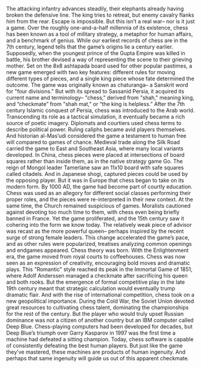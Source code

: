 The attacking infantry advances steadily, their elephants already having  broken the defensive line. The king tries to retreat, but enemy  cavalry flanks him from the rear. Escape is impossible. But this isn’t a real war– nor is it just a game. Over the roughly one-and-a-half millennia  of its existence, chess has been known as a tool  of military strategy, a metaphor for human affairs,  and a benchmark of genius. While our earliest records of chess  are in the 7th century, legend tells that the game’s origins  lie a century earlier. Supposedly, when the youngest prince  of the Gupta Empire was killed in battle, his brother devised a way of representing the scene to their grieving mother. Set on the 8x8 ashtapada board used for other popular pastimes, a new game emerged with two key features: different rules for moving  different types of pieces, and a single king piece whose fate  determined the outcome. The game was originally  known as chaturanga– a Sanskrit word for "four divisions." But with its spread to Sassanid Persia, it acquired its current name  and terminology– "chess," derived from "shah," meaning  king, and “checkmate” from "shah mat," or “the king is helpless.” After the 7th century Islamic conquest  of Persia, chess was introduced to the Arab world. Transcending its role as a  tactical simulation, it eventually became a rich source  of poetic imagery. Diplomats and courtiers used chess terms  to describe political power. Ruling caliphs became avid  players themselves. And historian al-Mas’udi considered the  game a testament to human free will compared to games of chance. Medieval trade along the Silk Road carried the game to East and Southeast Asia, where many local variants developed. In China, chess pieces were placed at  intersections of board squares rather than inside them, as in the native  strategy game Go. The reign of Mongol leader Tamerlane saw  an 11x10 board with safe squares called citadels. And in Japanese shogi, captured pieces  could be used by the opposing player. But it was in Europe that chess began to  take on its modern form. By 1000 AD, the game had become part  of courtly education. Chess was used as an allegory for different social classes performing  their proper roles, and the pieces were re-interpreted  in their new context. At the same time, the Church remained  suspicious of games. Moralists cautioned against devoting  too much time to them, with chess even being briefly  banned in France. Yet the game proliferated, and the 15th century saw it cohering into the form we know today. The relatively weak piece of advisor was  recast as the more powerful queen– perhaps inspired by the recent surge  of strong female leaders. This change accelerated the game’s pace, and as other rules were popularized, treatises analyzing common openings  and endgames appeared. Chess theory was born. With the Enlightenment era, the game  moved from royal courts to coffeehouses. Chess was now seen as an expression  of creativity, encouraging bold moves and dramatic plays. This "Romantic" style reached its peak  in the Immortal Game of 1851, where Adolf Anderssen managed a checkmate after sacrificing his queen  and both rooks. But the emergence of formal competitive  play in the late 19th century meant that strategic calculation would  eventually trump dramatic flair. And with the rise of international  competition, chess took on a new  geopolitical importance. During the Cold War, the Soviet Union devoted great resources to cultivating chess talent, dominating the championships for the rest  of the century. But the player who would truly upset  Russian dominance was not a citizen of another country but an IBM computer called Deep Blue. Chess-playing computers had been  developed for decades, but Deep Blue’s triumph  over Garry Kasparov in 1997 was the first time a machine  had defeated a sitting champion. Today, chess software is capable of  consistently defeating the best human players. But just like the game they’ve mastered, these machines are products  of human ingenuity. And perhaps that same ingenuity will guide us out of this apparent checkmate. 